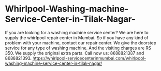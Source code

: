 # Whirlpool-Washing-machine-Service-Center-in-Tilak-Nagar-
 If you are looking for a washing machine service center? We are here to supply the whirlpool repair center in Mumbai. So if you have any kind of problem with your machine, contact our repair center. We give the doorstep service for any type of washing machine. And the visiting charges are RS 350. We supply the original extra parts. Call now us: 8688821387 and 8688821393. https://whirlpool-servicecenterinmumbai.com/whirlpool-washing-machine-service-center-in-tilak-nagar/
